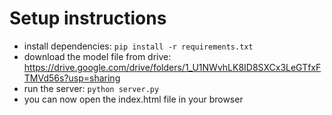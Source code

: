 # Setup instructions

- install dependencies: `pip install -r requirements.txt`
- download the model file from drive: https://drive.google.com/drive/folders/1_U1NWvhLK8ID8SXCx3LeGTfxFTMVd56s?usp=sharing
- run the server: `python server.py`
- you can now open the index.html file in your browser
